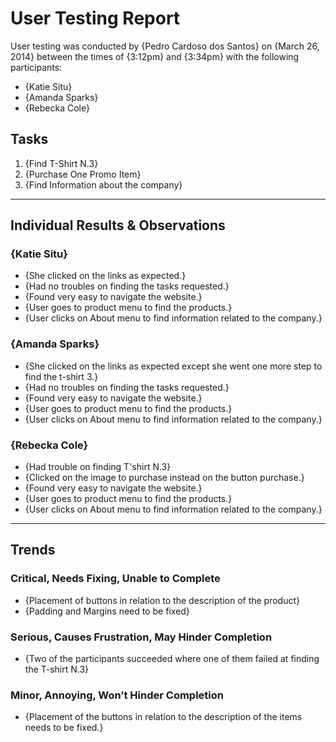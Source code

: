 # User Testing Report

User testing was conducted by {Pedro Cardoso dos Santos} on {March 26, 2014} between the times of {3:12pm} and {3:34pm} with the following participants:

- {Katie Situ}
- {Amanda Sparks}
- {Rebecka Cole}

## Tasks

1. {Find T-Shirt N.3}
2. {Purchase One Promo Item}
3. {Find Information about the company}

---

## Individual Results & Observations

### {Katie Situ}

- {She clicked on the links as expected.}
- {Had no troubles on finding the tasks requested.}
- {Found very easy to navigate the website.}
- {User goes to product menu to find the products.}
- {User clicks on About menu to find information related to the company.}

### {Amanda Sparks}

- {She clicked on the links as expected except she went one more step to find the t-shirt 3.}
- {Had no troubles on finding the tasks requested.}
- {Found very easy to navigate the website.}
- {User goes to product menu to find the products.}
- {User clicks on About menu to find information related to the company.}

### {Rebecka Cole}

- {Had trouble on finding T'shirt N.3}
- {Clicked on the image to purchase instead on the button purchase.}
- {Found very easy to navigate the website.}
- {User goes to product menu to find the products.}
- {User clicks on About menu to find information related to the company.}
---

## Trends

### Critical, Needs Fixing, Unable to Complete

- {Placement of buttons in relation to the description of the product}
- {Padding and Margins need to be fixed}

### Serious, Causes Frustration, May Hinder Completion

- {Two of the participants succeeded where one of them failed at finding the T-shirt N.3}

### Minor, Annoying, Won’t Hinder Completion

- {Placement of the buttons in relation to the description of the items needs to be fixed.}
